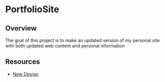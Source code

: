 # PortfolioSite

## Overview
The goal of this project is to make an updated version of my personal site with both updated web content and personal information

## Resources
* [New Design](https://www.figma.com/file/x0hLUkFfOwsAfM0oXq2lLZ/Portfolio-Site?node-id=0%3A1)
